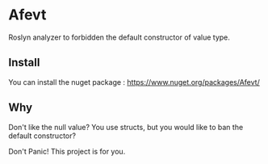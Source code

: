 # Afevt

Roslyn analyzer to forbidden the default constructor of value type.

## Install

You can install the nuget package : https://www.nuget.org/packages/Afevt/

## Why

Don't like the null value? You use structs, but you would like to ban the default constructor?

Don't Panic!
This project is for you.
